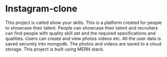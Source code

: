 # Instagram-clone


This project is called show your skills. This is a platform created for people to showcase their talent. People can showcase their talent and recruiters can find people with quality skill set and the required specifications and qualities. Users can create and view photos videos etc. All the user data is saved securely into mongodb. The photos and videos are saved to a cloud storage.
This project is built using MERN stack.
